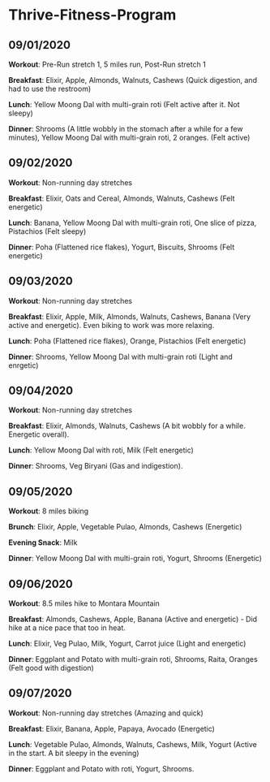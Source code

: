 # Thrive-Fitness-Program

## 09/01/2020
**Workout**: Pre-Run stretch 1, 5 miles run, Post-Run stretch 1

**Breakfast**: Elixir, Apple, Almonds, Walnuts, Cashews (Quick digestion, and had to use the restroom)

**Lunch**: Yellow Moong Dal with multi-grain roti (Felt active after it. Not sleepy)

**Dinner**: Shrooms (A little wobbly in the stomach after a while for a few minutes), Yellow Moong Dal with multi-grain roti, 2 oranges. (Felt active)

## 09/02/2020
**Workout**: Non-running day stretches

**Breakfast**: Elixir, Oats and Cereal, Almonds, Walnuts, Cashews (Felt energetic)

**Lunch**: Banana, Yellow Moong Dal with multi-grain roti, One slice of pizza, Pistachios (Felt sleepy)

**Dinner**: Poha (Flattened rice flakes), Yogurt, Biscuits, Shrooms (Felt energetic)

## 09/03/2020
**Workout**: Non-running day stretches

**Breakfast**: Elixir, Apple, Milk, Almonds, Walnuts, Cashews, Banana (Very active and energetic). Even biking to work was more relaxing.

**Lunch**: Poha (Flattened rice flakes), Orange, Pistachios (Felt energetic)

**Dinner**: Shrooms, Yellow Moong Dal with multi-grain roti (Light and enrgetic)

## 09/04/2020
**Workout**: Non-running day stretches

**Breakfast**: Elixir, Almonds, Walnuts, Cashews (A bit wobbly for a while. Energetic overall).

**Lunch**: Yellow Moong Dal with roti, Milk (Felt energetic)

**Dinner**: Shrooms, Veg Biryani (Gas and indigestion).

## 09/05/2020
**Workout**: 8 miles biking

**Brunch**: Elixir, Apple, Vegetable Pulao, Almonds, Cashews (Energetic)

**Evening Snack**: Milk

**Dinner**: Yellow Moong Dal with multi-grain roti, Yogurt, Shrooms (Energetic)

## 09/06/2020
**Workout**: 8.5 miles hike to Montara Mountain

**Breakfast**: Almonds, Cashews, Apple, Banana (Active and energetic) - Did hike at a nice pace that too in heat.

**Lunch**: Elixir, Veg Pulao, Milk, Yogurt, Carrot juice (Light and energetic)

**Dinner**: Eggplant and Potato with multi-grain roti, Shrooms, Raita, Oranges (Felt good with digestion)

## 09/07/2020
**Workout**: Non-running day stretches (Amazing and quick)

**Breakfast**: Elixir, Banana, Apple, Papaya, Avocado (Energetic)

**Lunch**: Vegetable Pulao, Almonds, Walnuts, Cashews, Milk, Yogurt (Active in the start. A bit sleepy in the evening)

**Dinner**: Eggplant and Potato with roti, Yogurt, Shrooms.
